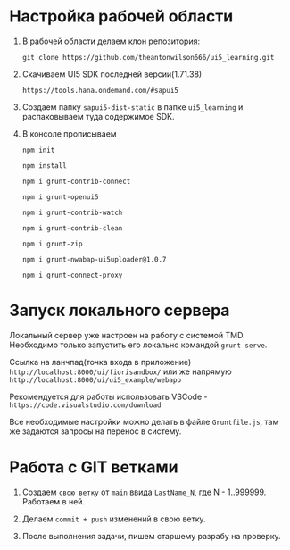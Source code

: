 
# Настройка рабочей области

1. В рабочей области делаем клон репозитория: 

    `git clone https://github.com/theantonwilson666/ui5_learning.git`

2. Скачиваем UI5 SDK последней версии(1.71.38)

    `https://tools.hana.ondemand.com/#sapui5`
    
4. Создаем папку `sapui5-dist-static` в папке `ui5_learning` и распаковываем туда содержимое SDK.


5. В консоле прописываем
    
    `npm init`
    
    `npm install`
    
    `npm i grunt-contrib-connect`

    `npm i grunt-openui5`

    `npm i grunt-contrib-watch`

    `npm i grunt-contrib-clean`
    
    `npm i grunt-zip`
    
    `npm i grunt-nwabap-ui5uploader@1.0.7`

    `npm i grunt-connect-proxy`

# Запуск локального сервера

Локальный сервер уже настроен на работу с системой TMD. Необходимо только запустить его локально командой `grunt serve`. 

Ссылка на ланчпад(точка входа в приложение) `http://localhost:8000/ui/fiorisandbox/` или же напрямую `http://localhost:8000/ui/ui5_example/webapp`

Рекомендуется для работы использовать VSCode - `https://code.visualstudio.com/download`

Все необходимые настройки можно делать в файле `Gruntfile.js`, там же задаются запросы на перенос в систему.


# Работа с GIT ветками

1. Создаем `свою ветку` от `main` ввида `LastName_N`, где N - 1..999999.
Работаем в ней.

2. Делаем `commit + push` изменений в свою ветку.

3. После выполнения задачи, пишем старшему разрабу на проверку.
